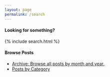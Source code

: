 ```yaml
---
layout: page
permalink: /search
---
```

  
#### Looking for something?  
  
{% include search.html %}

#### Browse Posts

* <a href="{{ site.baseurl }}/archive">Archive: Browse all posts by month and year.</a>
* <a href="{{ site.baseurl }}/categories">Posts by Category</a>
